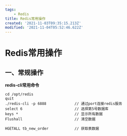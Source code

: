 ```yaml
---
tags: 
    - Redis
title: Redis常用操作
created: '2021-11-03T09:35:15.213Z'
modified: '2021-11-04T05:52:46.622Z'
---
```


# Redis常用操作
## 一、常规操作
**redis-cli常用命令**
```prettyprint
cd /opt/redis
quit
./redis-cli -p 6888             // 通过port连接redis服务
select 6                        // 选择第5号数据库
keys *                          // 显示所有数据
Flushall                        // 清空数据

HGETALL tb_new_order            // 获取表数据
```
